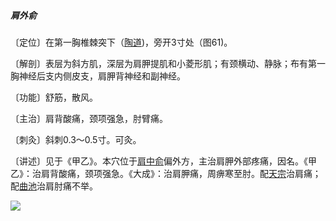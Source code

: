 ##### 肩外俞

〔定位〕在第一胸椎棘突下（[陶道](https://www.gmzyjc.com/read/zjs/zjs3.2.2-0.0.1.3.13.md))，旁开3寸处（图61)。

〔解剖〕表层为斜方肌，深层为肩胛提肌和小菱形肌；有颈横动、静脉；布有第一胸神经后支内侧皮支，肩胛背神经和副神经。

〔功能〕舒筋，散风。

〔主治〕肩背酸痛，颈项强急，肘臂痛。

〔刺灸〕斜刺0.3～0.5寸。可灸。

〔讲述〕见于《甲乙》。本穴位于[肩中俞](https://www.gmzyjc.com/read/zjs/zjs3.1.4-6-0.0.3.3.15.md)偏外方，主治肩胛外部疼痛，因名。《甲乙》：治肩背酸痛，颈项强急。《大成》：治肩胛痛，周痹寒至肘。配[天宗](https://www.gmzyjc.com/read/zjs/zjs3.1.4-6-0.0.3.3.11.md)治肩痛；配[曲池](https://www.gmzyjc.com/read/zjs/zjs3.1.1-3-0.1.2.3.11.md)治肩肘痛不举。

![](img/图61.jpg)
